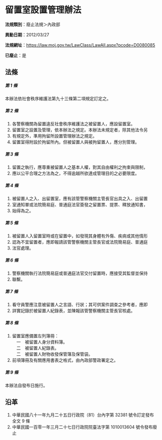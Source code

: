 # 留置室設置管理辦法

**法規類別**：廢止法規＞內政部

**異動日期**：2012/03/27  

**法規網址**：https://law.moj.gov.tw/LawClass/LawAll.aspx?pcode=D0080085

**已廢止**：是



## 法條
##### 第 1 條
本辦法依社會秩序維護法第九十三條第二項規定訂定之。

##### 第 2 條
1. 各警察機關為留置違反社會秩序維護法之被留置人，應設留置室。
1. 留置室之設置及管理，依本辦法之規定。本辦法未規定者，除其他法令另
1. 有規定外，準用拘留所設置管理辦法之規定。
1. 留置室得附設於拘留所內。但被留置人與被拘留置人，應分別管理。

##### 第 3 條
1. 留置之執行，應尊重被留置人之基本人權，對其自由權利之拘束與限制，
1. 應以公平合理之方法為之，不得逾越所欲達成管理目的之必要限度。

##### 第 4 條
1. 被留置人之入、出留置室，應有該管警察機關主管長官出具之入、出留置
1. 室通知單或法院簡易庭、普通庭法官簽發之留置票、提票、釋放通知書，
1. 始得為之。

##### 第 5 條
1. 被留置人入留置室時或在留置中，如發現其身體有外傷、疾病或其他情形
1. 認為不宜留置者，應即報請該管警察機關主管長官或法院簡易庭、普通庭
1. 法官處理。

##### 第 6 條
1. 警察機關執行法院簡易庭或普通庭法官交付留置時，應接受其監督並保持
1. 聯繫。

##### 第 7 條
1. 看守員警應注意被留置人之言語、行狀；其可供案件調查之參考者，應即
1. 詳實記錄於被留置人紀錄表，並陳報該管警察機關主管長官核處。

##### 第 8 條
1. 留置室應備置左列簿冊：  
　一　被留置人身分資料簿。  
　二　被留置人紀錄表。  
　二　被留置人財物收發保管簿及保管袋。
1. 前項簿冊及有關應用書表之格式，由內政部警政署定之。

##### 第 9 條
本辦法自發布日施行。

## 沿革
1. 中華民國八十一年九月二十五日行政院（81）台內字第 32381  號令訂定發布全文 9  條
1. 中華民國一百零一年三月二十七日行政院院臺法字第 1010013604 號令發布廢止
